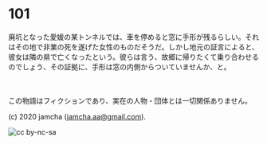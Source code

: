 

# 101

廃坑となった愛媛の某トンネルでは、車を停めると窓に手形が残るらしい。それはその地で非業の死を遂げた女性のものだそうだ。しかし地元の証言によると、彼女は隣の県で亡くなったという。彼らは言う、故郷に帰りたくて乗り合わせるのでしょう、その証拠に、手形は窓の内側からついていませんか、と。

<br>  
<br>  
この物語はフィクションであり、実在の人物・団体とは一切関係ありません。  

(c) 2020 jamcha (jamcha.aa@gmail.com).  

![cc by-nc-sa](https://i.creativecommons.org/l/by-nc-sa/4.0/88x31.png)  

